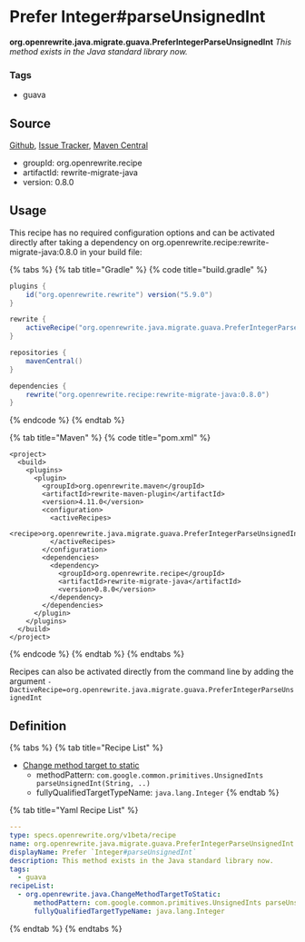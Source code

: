# Prefer Integer\#parseUnsignedInt

 **org.openrewrite.java.migrate.guava.PreferIntegerParseUnsignedInt** _This method exists in the Java standard library now._

### Tags

* guava

## Source

[Github](https://github.com/openrewrite/rewrite-migrate-java), [Issue Tracker](https://github.com/openrewrite/rewrite-migrate-java/issues), [Maven Central](https://search.maven.org/artifact/org.openrewrite.recipe/rewrite-migrate-java/0.8.0/jar)

* groupId: org.openrewrite.recipe
* artifactId: rewrite-migrate-java
* version: 0.8.0

## Usage

This recipe has no required configuration options and can be activated directly after taking a dependency on org.openrewrite.recipe:rewrite-migrate-java:0.8.0 in your build file:

{% tabs %}
{% tab title="Gradle" %}
{% code title="build.gradle" %}
```groovy
plugins {
    id("org.openrewrite.rewrite") version("5.9.0")
}

rewrite {
    activeRecipe("org.openrewrite.java.migrate.guava.PreferIntegerParseUnsignedInt")
}

repositories {
    mavenCentral()
}

dependencies {
    rewrite("org.openrewrite.recipe:rewrite-migrate-java:0.8.0")
}
```
{% endcode %}
{% endtab %}

{% tab title="Maven" %}
{% code title="pom.xml" %}
```markup
<project>
  <build>
    <plugins>
      <plugin>
        <groupId>org.openrewrite.maven</groupId>
        <artifactId>rewrite-maven-plugin</artifactId>
        <version>4.11.0</version>
        <configuration>
          <activeRecipes>
            <recipe>org.openrewrite.java.migrate.guava.PreferIntegerParseUnsignedInt</recipe>
          </activeRecipes>
        </configuration>
        <dependencies>
          <dependency>
            <groupId>org.openrewrite.recipe</groupId>
            <artifactId>rewrite-migrate-java</artifactId>
            <version>0.8.0</version>
          </dependency>
        </dependencies>
      </plugin>
    </plugins>
  </build>
</project>
```
{% endcode %}
{% endtab %}
{% endtabs %}

Recipes can also be activated directly from the command line by adding the argument `-DactiveRecipe=org.openrewrite.java.migrate.guava.PreferIntegerParseUnsignedInt`

## Definition

{% tabs %}
{% tab title="Recipe List" %}
* [Change method target to static](../../changemethodtargettostatic.md)
  * methodPattern: `com.google.common.primitives.UnsignedInts parseUnsignedInt(String, ..)`
  * fullyQualifiedTargetTypeName: `java.lang.Integer`
{% endtab %}

{% tab title="Yaml Recipe List" %}
```yaml
---
type: specs.openrewrite.org/v1beta/recipe
name: org.openrewrite.java.migrate.guava.PreferIntegerParseUnsignedInt
displayName: Prefer `Integer#parseUnsignedInt`
description: This method exists in the Java standard library now.
tags:
  - guava
recipeList:
  - org.openrewrite.java.ChangeMethodTargetToStatic:
      methodPattern: com.google.common.primitives.UnsignedInts parseUnsignedInt(String, ..)
      fullyQualifiedTargetTypeName: java.lang.Integer
```
{% endtab %}
{% endtabs %}

